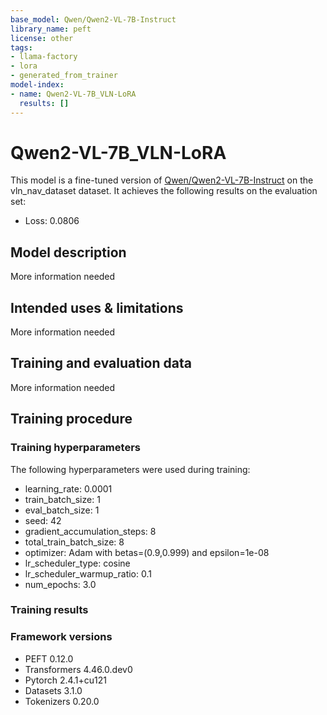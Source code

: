 ```yaml
---
base_model: Qwen/Qwen2-VL-7B-Instruct
library_name: peft
license: other
tags:
- llama-factory
- lora
- generated_from_trainer
model-index:
- name: Qwen2-VL-7B_VLN-LoRA
  results: []
---
```


<!-- This model card has been generated automatically according to the information the Trainer had access to. You
should probably proofread and complete it, then remove this comment. -->

# Qwen2-VL-7B_VLN-LoRA

This model is a fine-tuned version of [Qwen/Qwen2-VL-7B-Instruct](https://huggingface.co/Qwen/Qwen2-VL-7B-Instruct) on the vln_nav_dataset dataset.
It achieves the following results on the evaluation set:
- Loss: 0.0806

## Model description

More information needed

## Intended uses & limitations

More information needed

## Training and evaluation data

More information needed

## Training procedure

### Training hyperparameters

The following hyperparameters were used during training:
- learning_rate: 0.0001
- train_batch_size: 1
- eval_batch_size: 1
- seed: 42
- gradient_accumulation_steps: 8
- total_train_batch_size: 8
- optimizer: Adam with betas=(0.9,0.999) and epsilon=1e-08
- lr_scheduler_type: cosine
- lr_scheduler_warmup_ratio: 0.1
- num_epochs: 3.0

### Training results



### Framework versions

- PEFT 0.12.0
- Transformers 4.46.0.dev0
- Pytorch 2.4.1+cu121
- Datasets 3.1.0
- Tokenizers 0.20.0